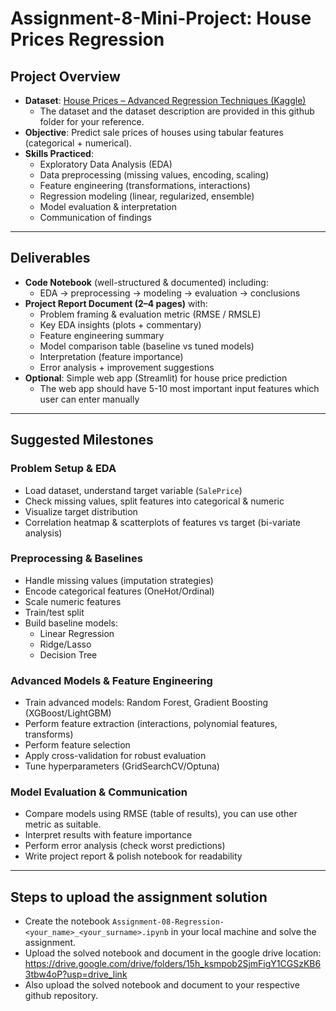 # Assignment-8-Mini-Project: House Prices Regression

## Project Overview
- **Dataset**: [House Prices – Advanced Regression Techniques (Kaggle)](https://www.kaggle.com/c/house-prices-advanced-regression-techniques)
    - The dataset and the dataset description are provided in this github folder for your reference.
- **Objective**: Predict sale prices of houses using tabular features (categorical + numerical).  
- **Skills Practiced**:  
  - Exploratory Data Analysis (EDA)  
  - Data preprocessing (missing values, encoding, scaling)  
  - Feature engineering (transformations, interactions)  
  - Regression modeling (linear, regularized, ensemble)  
  - Model evaluation & interpretation  
  - Communication of findings  

---

## Deliverables
- **Code Notebook** (well-structured & documented) including:  
  - EDA → preprocessing → modeling → evaluation → conclusions  
- **Project Report Document (2–4 pages)** with:  
  - Problem framing & evaluation metric (RMSE / RMSLE) 
  - Key EDA insights (plots + commentary)  
  - Feature engineering summary  
  - Model comparison table (baseline vs tuned models)  
  - Interpretation (feature importance)  
  - Error analysis + improvement suggestions  
- **Optional**: Simple web app (Streamlit) for house price prediction
  - The web app should have 5-10 most important input features which user can enter manually 

---

## Suggested Milestones

### **Problem Setup & EDA**
- Load dataset, understand target variable (`SalePrice`)  
- Check missing values, split features into categorical & numeric  
- Visualize target distribution  
- Correlation heatmap & scatterplots of features vs target (bi-variate analysis) 

### **Preprocessing & Baselines**
- Handle missing values (imputation strategies)  
- Encode categorical features (OneHot/Ordinal)  
- Scale numeric features  
- Train/test split  
- Build baseline models:  
  - Linear Regression  
  - Ridge/Lasso  
  - Decision Tree  

### **Advanced Models & Feature Engineering**
- Train advanced models: Random Forest, Gradient Boosting (XGBoost/LightGBM)  
- Perform feature extraction (interactions, polynomial features, transforms)
- Perform feature selection
- Apply cross-validation for robust evaluation  
- Tune hyperparameters (GridSearchCV/Optuna)  

### **Model Evaluation & Communication**
- Compare models using RMSE (table of results), you can use other metric as suitable.
- Interpret results with feature importance 
- Perform error analysis (check worst predictions)  
- Write project report & polish notebook for readability

---

## Steps to upload the assignment solution

- Create the notebook `Assignment-08-Regression-<your_name>_<your_surname>.ipynb` in your local machine and solve the assignment.
- Upload the solved notebook and document in the google drive location: https://drive.google.com/drive/folders/15h_ksmpob2SjmFigY1CGSzKB63tbw4oP?usp=drive_link 
- Also upload the solved notebook and document to your respective github repository.